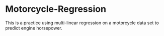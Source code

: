 # Motorcycle-Regression
This is a practice using multi-linear regression on a motorcycle data set to predict engine horsepower.
